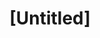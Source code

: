 ---
pid: fs346
title: "[Untitled]"
location_transcription: 
coordinates: "[-75.150519098376, 39.95547764055]"
zipcode: 
gen_neighborhood: 
neighborhood: 
outside_phl: 
age: 
age_range: 
instagram: 
image_file_name: fs_346.jpg
proposal_transcription: 
topic: Unknown
topic_summary: '0'
type: Other No Form
keywords_other: 
credit: 
image_labels: |-
  Emily
  I am a girl
twitter: 
facebook: 
permalink: "/monuments/fs346/"
layout: item-page
---